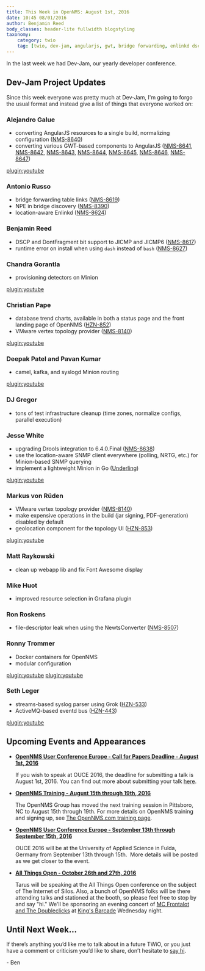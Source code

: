 ```yaml
---
title: This Week in OpenNMS: August 1st, 2016
date: 10:45 08/01/2016
author: Benjamin Reed
body_classes: header-lite fullwidth blogstyling
taxonomy:
    category: twio
    tag: [twio, dev-jam, angularjs, gwt, bridge forwarding, enlinkd dscp, dontfragment, jicmp, provisioning, detectors, minion, sparklines, vmware, camel, kafka, syslogd, syslog, grok, pdf, geolocation, topology, newts, font awesome, eventd, ouce, training, all things open, ato, mc frontalot, the doubleclicks, kings barcade]
---
```


In the last week we had Dev-Jam, our yearly developer conference.

<!-- git log --all --no-merges --since='2016-07-25 00:00:00' --until='2016-08-01 00:00:00' --format='%Cblue%ai %Cgreen%aN %Cred%d %Creset%s %Cblue(%H)'  | sort | less -R -->

Dev-Jam Project Updates
-----------------------

Since this week everyone was pretty much at Dev-Jam, I'm going to forgo the usual format and instead give a list of things that everyone worked on:

### Alejandro Galue

* converting AngularJS resources to a single build, normalizing configuration ([NMS-8640](http://issues.opennms.org/browse/NMS-8640))
* converting various GWT-based components to AngularJS ([NMS-8641](http://issues.opennms.org/browse/NMS-8641), [NMS-8642](http://issues.opennms.org/browse/NMS-8642), [NMS-8643](http://issues.opennms.org/browse/NMS-8643), [NMS-8644](http://issues.opennms.org/browse/NMS-8644), [NMS-8645](http://issues.opennms.org/browse/NMS-8645), [NMS-8646](http://issues.opennms.org/browse/NMS-8646), [NMS-8647](http://issues.opennms.org/browse/NMS-8647))

[plugin:youtube](https://www.youtube.com/watch?v=FkFVYTX1v6Y)

### Antonio Russo

* bridge forwarding table links ([NMS-8619](http://issues.opennms.org/browse/NMS-8619))
* NPE in bridge discovery ([NMS-8390](http://issues.opennms.org/browse/NMS-8390))
* location-aware Enlinkd ([NMS-8624](http://issues.opennms.org/browse/NMS-8624))

### Benjamin Reed

* DSCP and DontFragment bit support to JICMP and JICMP6 ([NMS-8617](http://issues.opennms.org/browse/NMS-8617))
* runtime error on install when using `dash` instead of `bash` ([NMS-8627](http://issues.opennms.org/browse/NMS-8627))

### Chandra Gorantla

* provisioning detectors on Minion

[plugin:youtube](https://www.youtube.com/watch?v=cwUmyYMTqqc)

### Christian Pape

* database trend charts, available in both a status page and the front landing page of OpenNMS ([HZN-852](http://issues.opennms.org/browse/HZN-852))
* VMware vertex topology provider ([NMS-8140](http://issues.opennms.org/browse/NMS-8140))

[plugin:youtube](https://www.youtube.com/watch?v=GofSs_CzBzU)

### Deepak Patel and Pavan Kumar

* camel, kafka, and syslogd Minion routing

[plugin:youtube](https://www.youtube.com/watch?v=5pg2mR0zTks)

### DJ Gregor

* tons of test infrastructure cleanup (time zones, normalize configs, parallel execution)

### Jesse White

* upgrading Drools integration to 6.4.0.Final ([NMS-8638](http://issues.opennms.org/browse/NMS-8638))
* use the location-aware SNMP client everywhere (polling, NRTG, etc.) for Minion-based SNMP querying
* implement a lightweight Minion in Go ([Underling](https://github.com/j-white/underling/))

[plugin:youtube](https://www.youtube.com/watch?v=AIZihIyDss4)

### Markus von Rüden

* VMware vertex topology provider ([NMS-8140](http://issues.opennms.org/browse/NMS-8140))
* make expensive operations in the build (jar signing, PDF-generation) disabled by default
* geolocation component for the topology UI ([HZN-853](http://issues.opennms.org/browse/HZN-853))

[plugin:youtube](https://www.youtube.com/watch?v=hGh5NxcNpyE)

### Matt Raykowski

* clean up webapp lib and fix Font Awesome display

### Mike Huot

* improved resource selection in Grafana plugin

### Ron Roskens

* file-descriptor leak when using the NewtsConverter ([NMS-8507](http://issues.opennms.org/browse/NMS-8507))

### Ronny Trommer

* Docker containers for OpenNMS
* modular configuration

[plugin:youtube](https://www.youtube.com/watch?v=N3iyeumWY_k)
[plugin:youtube](https://www.youtube.com/watch?v=xRRVNNid5qY)

### Seth Leger

* streams-based syslog parser using Grok ([HZN-533](http://issues.opennms.org/browse/HZN-533))
* ActiveMQ-based eventd bus ([HZN-443](http://issues.opennms.org/browse/HZN-443))

[plugin:youtube](https://www.youtube.com/watch?v=CkNhPlRrVDQ)


Upcoming Events and Appearances
-------------------------------

* __[OpenNMS User Conference Europe - Call for Papers Deadline - August 1st, 2016](http://www.opennms.eu/2016/06/call-for-papers-ouce-2016/)__

  If you wish to speak at OUCE 2016, the deadline for submitting a talk is August 1st, 2016.  You can find out more about submitting your talk [here](http://www.opennms.eu/2016/06/call-for-papers-ouce-2016/).

* __[OpenNMS Training - August 15th through 19th, 2016](http://www.opennms.com/training)__

  The OpenNMS Group has moved the next training session in Pittsboro, NC to August 15th through 19th.  For more details on OpenNMS training and signing up, see [The OpenNMS.com training page](http://www.opennms.com/training/).

* __[OpenNMS User Conference Europe - September 13th through September 15th, 2016](https://ouce.opennms.eu)__

  OUCE 2016 will be at the University of Applied Science in Fulda, Germany from September 13th through 15th.  More details will be posted as we get closer to the event.

* __[All Things Open - October 26th and 27th, 2016](https://allthingsopen.org/)__

  Tarus will be speaking at the All Things Open conference on the subject of The Internet of Silos.  Also, a bunch of OpenNMS folks will be there attending talks and stationed at the booth, so please feel free to stop by and say "hi."  We'll be sponsoring an evening concert of [MC Frontalot and The Doubleclicks](http://www.adventuresinoss.com/2016/07/05/mc-frontalot-and-the-doubleclicks-at-all-things-open/) at [King's Barcade](http://www.kingsbarcade.com/) Wednesday night.

Until Next Week…
----------------

If there’s anything you’d like me to talk about in a future TWiO, or you just have a comment or criticism you’d like to share, don’t hesitate to [say hi](mailto:twio@opennms.org).

\- Ben

<!--
  http://issues.opennms.org/issues/?filter=13303
  :1,$s#^[^\t]*\t[^\t]*\t\([^\t]*\)\t#* [\1](http://issues.opennms.org/browse/\1): #
  :1,$s#[\t ]*$#\1#
-->

